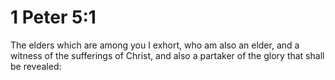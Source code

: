 # 1 Peter 5:1

The elders which are among you I exhort, who am also an elder, and a witness of the sufferings of Christ, and also a partaker of the glory that shall be revealed: